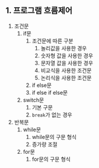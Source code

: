 ## 1. 프로그램 흐름제어
1. 조건문
   1. if문
      1. 조건문에 따른 구분
         1. 놀리값을 사용한 경우
         2. 숫자형 값을 사용한 경우
         3. 문자열 값을 사용한 경우
         4. 비교식을 사용한 조건문
         5. 논리식을 사용한 조건문
      2. if else문
      3. if else if else문
   2. switch문
      1. 기본 구문
      2. `break`가 없는 경우
2. 반복문
   1. while문
      1. while문의 구문 형식
      2. 증가량 조절
   2. for문
      1. for문의 구문 형식